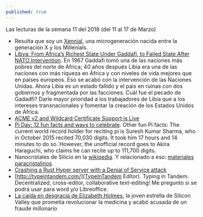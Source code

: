 ```yaml
---
published: true
---
```

Las lecturas de la semana 11 del 2018 (del 11 al 17 de Marzo)


- Resulta que soy un [Xennial](https://www.sammichespsychmeds.com/micro-generation-born-between-1977-1983-are-given-new-name/), una microgeneración nacida entre la generación X y los Millenials.
- [Libya: From Africa’s Richest State Under Gaddafi, to Failed State After NATO Intervention](https://www.globalresearch.ca/libya-from-africas-richest-state-under-gaddafi-to-failed-state-after-nato-intervention/5408740). En 1967 Gaddafi tomó una de las naciones más pobres del norte de Africa; 40 años después Libia era una de las naciones con más riqueza en África y con niveles de vida mejores que en paises europeos. Eso se acabó con la intervención de las Naciones Unidas. Ahora Libia es un estado fallido y el pais en ruinas con dos gobiernos y fragmentada por las facciones. Cuál fue el pecado de Gadadfi? Darle mayor prioridad a los trabajadores de Libia que a los intereses transnacionales y fomentar la creación de los Estados Unidos de África.
- [ ACME v2 and Wildcard Certificate Support is Live ](https://community.letsencrypt.org/t/acme-v2-and-wildcard-certificate-support-is-live/55579)
- [ Pi Day: 12 fun facts and ways to celebrate](https://enterprisersproject.com/article/2018/3/pi-day-12-fun-facts-and-ways-celebrate). Other fun Pi facts: The current world record holder for reciting pi is Suresh Kumar Sharma, who in October 2015 recited 70,030 digits. It took him 17 hours and 14 minutes to do so. However, the unofficial record goes to Akira Haraguchi, who claims he can recite up to 111,700 digits.
- Nanocristales de Silicio en la [wikipedia](https://en.wikipedia.org/wiki/Nanocrystalline_silicon). Y relacionado a eso: [materiales paracristalinos](https://en.wikipedia.org/wiki/Paracrystalline).
- [Crashing a Rust Hyper server with a Denial of Service attack](https://klausi.github.io/rustnish/2018/03/11/crashing-a-rust-hyper-server-with-a-denial-of-service-attack.html)
- [http://typeintandem.com/](TypeInTandem Editor). Typing in Tandem. Decentralized, cross-editor, collaborative text-editing! Me pregunto si se podrá usar para word y/o Libreoffice.
- [La caída en desgracia de Elizabeth Holmes](http://www.bbc.com/mundo/noticias-43410050), la joven estrella de Silicon Valley que prometía revolucionar la medicina y acabó acusada de un fraude millonario
